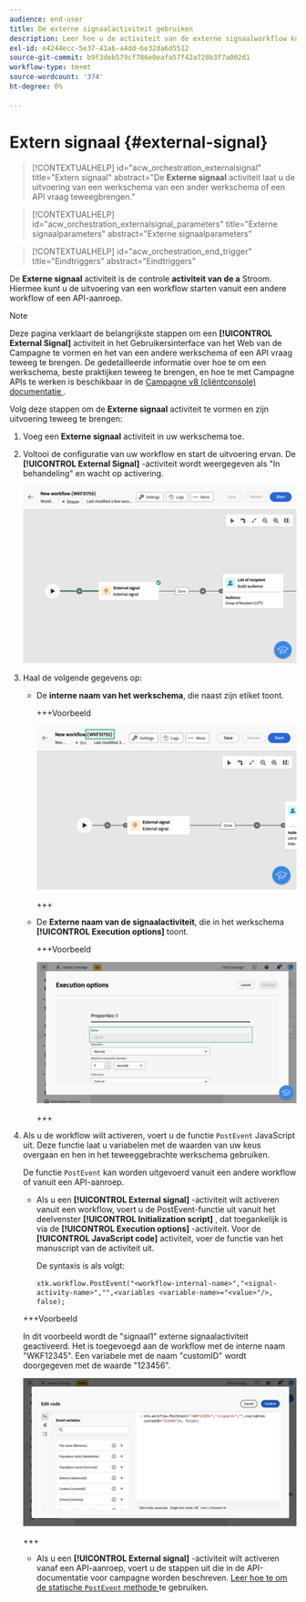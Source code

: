 ```yaml
---
audience: end-user
title: De externe signaalactiviteit gebruiken
description: Leer hoe u de activiteit van de externe signaalworkflow kunt gebruiken
exl-id: e4244ecc-5e37-41a6-a4dd-6e32da6d5512
source-git-commit: b9f3deb579cf786e0eafa57f42a728b3f7a002d1
workflow-type: tm+mt
source-wordcount: '374'
ht-degree: 0%

---
```


# Extern signaal {#external-signal}

<!--External Signal End-->

>[!CONTEXTUALHELP]
>id="acw_orchestration_externalsignal"
>title="Extern signaal"
>abstract="De **Externe signaal** activiteit laat u de uitvoering van een werkschema van een ander werkschema of een API vraag teweegbrengen."

>[!CONTEXTUALHELP]
>id="acw_orchestration_externalsignal_parameters"
>title="Externe signaalparameters"
>abstract="Externe signaalparameters"

>[!CONTEXTUALHELP]
>id="acw_orchestration_end_trigger"
>title="Eindtriggers"
>abstract="Eindtriggers"

De **Externe signaal** activiteit is de controle **activiteit van de a** Stroom. Hiermee kunt u de uitvoering van een workflow starten vanuit een andere workflow of een API-aanroep.

>[!NOTE]
>
>Deze pagina verklaart de belangrijkste stappen om een **[!UICONTROL External Signal]** activiteit in het Gebruikersinterface van het Web van de Campagne te vormen en het van een andere werkschema of een API vraag teweeg te brengen. De gedetailleerde informatie over hoe te om een werkschema, beste praktijken teweeg te brengen, en hoe te met Campagne APIs te werken is beschikbaar in de [ Campagne v8 (cliëntconsole) documentatie ](https://experienceleague.adobe.com/en/docs/campaign/automation/workflows/advanced-management/javascript-in-workflows#trigger-example).

Volg deze stappen om de **Externe signaal** activiteit te vormen en zijn uitvoering teweeg te brengen:

1. Voeg een **Externe signaal** activiteit in uw werkschema toe.

1. Voltooi de configuratie van uw workflow en start de uitvoering ervan. De **[!UICONTROL External Signal]** -activiteit wordt weergegeven als &quot;In behandeling&quot; en wacht op activering.

   ![ het schermschot toont de Externe activiteit van het Signaal in een hangende staat.](../assets/external-signal-pending.png)

1. Haal de volgende gegevens op:

   * De **interne naam van het werkschema**, die naast zijn etiket toont.

     +++Voorbeeld

     ![ het schermschot toont de interne naam van het werkschema naast zijn etiket.](../assets/external-signal-workflow-name.png)

     +++

   * De **Externe naam van de signaalactiviteit**, die in het werkschema **[!UICONTROL Execution options]** toont.

     +++Voorbeeld

     ![ het schermschot toont de Externe naam van de activiteit van het Signaal in de opties van de Uitvoering.](../assets/external-signal-name.png)

     +++

1. Als u de workflow wilt activeren, voert u de functie `PostEvent` JavaScript uit. Deze functie laat u variabelen met de waarden van uw keus overgaan en hen in het teweeggebrachte werkschema gebruiken.

   De functie `PostEvent` kan worden uitgevoerd vanuit een andere workflow of vanuit een API-aanroep.

   * Als u een **[!UICONTROL External signal]** -activiteit wilt activeren vanuit een workflow, voert u de PostEvent-functie uit vanuit het deelvenster **[!UICONTROL Initialization script]** , dat toegankelijk is via de **[!UICONTROL Execution options]** -activiteit. Voor de **[!UICONTROL JavaScript code]** activiteit, voer de functie van het manuscript van de activiteit uit.

     De syntaxis is als volgt:

     ```
     xtk.workflow.PostEvent("<workflow-internal-name>","<signal-activity-name>","",<variables <variable-name>="<value>"/>, false);
     ```

   +++Voorbeeld

   In dit voorbeeld wordt de &quot;signaal1&quot; externe signaalactiviteit geactiveerd. Het is toegevoegd aan de workflow met de interne naam &quot;WKF12345&quot;. Een variabele met de naam &quot;customID&quot; wordt doorgegeven met de waarde &quot;123456&quot;.

   ![ het schermafbeelding toont een voorbeeld van het teweegbrengen van de Externe activiteit van het Signaal gebruikend de functie PostEvent.](../assets/external-signal-sample.png)

   +++

   * Als u een **[!UICONTROL External signal]** -activiteit wilt activeren vanaf een API-aanroep, voert u de stappen uit die in de API-documentatie voor campagne worden beschreven. [ Leer hoe te om de statische `PostEvent` methode ](https://experienceleague.adobe.com/developer/campaign-api/api/sm-workflow-PostEvent.html) te gebruiken.